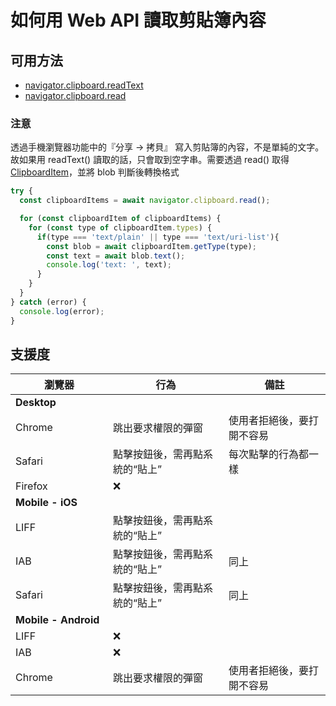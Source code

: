 # 如何用 Web API 讀取剪貼簿內容

## 可用方法
- [navigator.clipboard.readText](https://developer.mozilla.org/en-US/docs/Web/API/Clipboard/readText)
- [navigator.clipboard.read](https://developer.mozilla.org/en-US/docs/Web/API/Clipboard/read)

### 注意
透過手機瀏覽器功能中的『分享 -> 拷貝』 寫入剪貼簿的內容，不是單純的文字。故如果用 readText() 讀取的話，只會取到空字串。需要透過 read() 取得 [ClipboardItem](https://developer.mozilla.org/en-US/docs/Web/API/ClipboardItem)，並將 blob 判斷後轉換格式

```js
try {
  const clipboardItems = await navigator.clipboard.read();

  for (const clipboardItem of clipboardItems) {
    for (const type of clipboardItem.types) {
      if(type === 'text/plain' || type === 'text/uri-list'){
        const blob = await clipboardItem.getType(type);
        const text = await blob.text();
        console.log('text: ', text);
      }
    }
  }
} catch (error) {
  console.log(error);
}
```

## 支援度
| <div style="width:140px">瀏覽器</div> | 行為 | 備註 |
| -------- | -------- | -------- |
| **Desktop**     |      |      |
| Chrome     | 跳出要求權限的彈窗     | 使用者拒絕後，要打開不容易 |
| Safari     | 點擊按鈕後，需再點系統的“貼上”     | 每次點擊的行為都一樣 |
| Firefox     |  ❌    |      |
| **Mobile - iOS**     |      |      |
| LIFF     |  點擊按鈕後，需再點系統的“貼上”    |  |
| IAB      |  點擊按鈕後，需再點系統的“貼上”   |   同上   |
| Safari   |  點擊按鈕後，需再點系統的“貼上”    |  同上    |
| **Mobile - Android**     |      |      |
| LIFF     |  ❌    |      |
| IAB     |   ❌   |      |
| Chrome     |  跳出要求權限的彈窗   |  使用者拒絕後，要打開不容易  |
